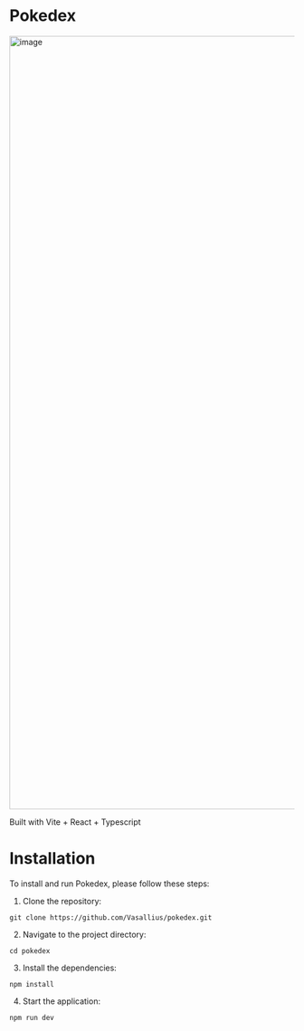 # Pokedex
<img width="1368" alt="image" src="https://github.com/Vasallius/pokedex/assets/64886200/1556e2d0-ef3c-4c04-9dca-81bb0f859cd8">

Built with Vite + React + Typescript



# Installation
To install and run Pokedex, please follow these steps:

1. Clone the repository:
```
git clone https://github.com/Vasallius/pokedex.git
```

2. Navigate to the project directory:
```
cd pokedex
```
3. Install the dependencies:
```
npm install
```
4. Start the application:
```
npm run dev
```
